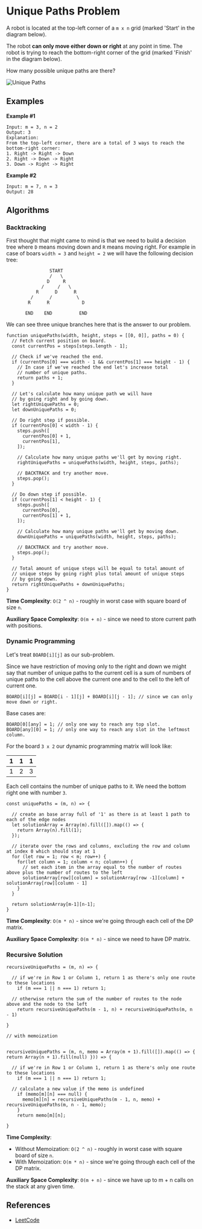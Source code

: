 # Unique Paths Problem

A robot is located at the top-left corner of a `m x n` grid
(marked 'Start' in the diagram below).

The robot <b>can only move either down or right</b> at any point in
time. The robot is trying to reach the bottom-right corner
of the grid (marked 'Finish' in the diagram below).

How many possible unique paths are there?

![Unique Paths](https://leetcode.com/static/images/problemset/robot_maze.png)

## Examples

**Example #1**

```
Input: m = 3, n = 2
Output: 3
Explanation:
From the top-left corner, there are a total of 3 ways to reach the bottom-right corner:
1. Right -> Right -> Down
2. Right -> Down -> Right
3. Down -> Right -> Right
```

**Example #2**

```
Input: m = 7, n = 3
Output: 28
```

## Algorithms

### Backtracking

First thought that might came to mind is that we need to build a decision tree
where `D` means moving down and `R` means moving right. For example in case
of boars `width = 3` and `height = 2` we will have the following decision tree:

```
                START
                /   \
               D     R
             /     /   \
           R      D      R
         /      /         \
        R      R            D

       END    END          END
```

We can see three unique branches here that is the answer to our problem.

```
function uniquePaths(width, height, steps = [[0, 0]], paths = 0) {
  // Fetch current position on board.
  const currentPos = steps[steps.length - 1];

  // Check if we've reached the end.
  if (currentPos[0] === width - 1 && currentPos[1] === height - 1) {
    // In case if we've reached the end let's increase total
    // number of unique paths.
    return paths + 1;
  }

  // Let's calculate how many unique path we will have
  // by going right and by going down.
  let rightUniquePaths = 0;
  let downUniquePaths = 0;

  // Do right step if possible.
  if (currentPos[0] < width - 1) {
    steps.push([
      currentPos[0] + 1,
      currentPos[1],
    ]);

    // Calculate how many unique paths we'll get by moving right.
    rightUniquePaths = uniquePaths(width, height, steps, paths);

    // BACKTRACK and try another move.
    steps.pop();
  }

  // Do down step if possible.
  if (currentPos[1] < height - 1) {
    steps.push([
      currentPos[0],
      currentPos[1] + 1,
    ]);

    // Calculate how many unique paths we'll get by moving down.
    downUniquePaths = uniquePaths(width, height, steps, paths);

    // BACKTRACK and try another move.
    steps.pop();
  }

  // Total amount of unique steps will be equal to total amount of
  // unique steps by going right plus total amount of unique steps
  // by going down.
  return rightUniquePaths + downUniquePaths;
}
```

**Time Complexity**: `O(2 ^ n)` - roughly in worst case with square board
of size `n`.

**Auxiliary Space Complexity**: `O(m + n)` - since we need to store current path with
positions.

### Dynamic Programming

Let's treat `BOARD[i][j]` as our sub-problem.

Since we have restriction of moving only to the right
and down we might say that number of unique paths to the current
cell is a sum of numbers of unique paths to the cell above the
current one and to the cell to the left of current one.

```
BOARD[i][j] = BOARD[i - 1][j] + BOARD[i][j - 1]; // since we can only move down or right.
```

Base cases are:

```
BOARD[0][any] = 1; // only one way to reach any top slot.
BOARD[any][0] = 1; // only one way to reach any slot in the leftmost column.
```

For the board `3 x 2` our dynamic programming matrix will look like:

| 1   | 1   | 1   |
|:---:|:---:|:---:|
| 1   | 2   | 3   |

Each cell contains the number of unique paths to it. We need
the bottom right one with number `3`.

```
const uniquePaths = (m, n) => {

  // create an base array full of '1' as there is at least 1 path to each of the edge nodes
  let solutionArray = Array(m).fill([]).map(() => {
    return Array(n).fill(1);
  });

  // iterate over the rows and columns, excluding the row and column at index 0 which should stay at 1
  for (let row = 1; row < m; row++) {
    for(let column = 1; column < n; column++) {
      // set each item in the array equal to the number of routes above plus the number of routes to the left
      solutionArray[row][column] = solutionArray[row -1][column] + solutionArray[row][column - 1]
    }
  }

  return solutionArray[m-1][n-1];
}
```

**Time Complexity**: `O(m * n)` - since we're going through each cell of the DP matrix.

**Auxiliary Space Complexity**: `O(m * n)` - since we need to have DP matrix.


### Recursive Solution

```
recursiveUniquePaths = (m, n) => {

  // if we're in Row 1 or Column 1, return 1 as there's only one route to these locations
    if (m === 1 || n === 1) return 1;

  // otherwise return the sum of the number of routes to the node above and the node to the left
    return recursiveUniquePaths(m - 1, n) + recursiveUniquePaths(m, n - 1)

}

// with memoization


recursiveUniquePaths = (m, n, memo = Array(m + 1).fill([]).map(() => { return Array(n + 1).fill(null) })) => {

  // if we're in Row 1 or Column 1, return 1 as there's only one route to these locations
    if (m === 1 || n === 1) return 1;

  // calculate a new value if the memo is undefined
    if (memo[m][n] === null) {
      memo[m][n] = recursiveUniquePaths(m - 1, n, memo) + recursiveUniquePaths(m, n - 1, memo);
    }
    return memo[m][n];

}

```


**Time Complexity**:
* Without Memoization: `O(2 ^ n)` - roughly in worst case with square board
of size `n`.
* With Memoization: `O(m * n)` - since we're going through each cell of the DP matrix.

**Auxiliary Space Complexity**: `O(m + n)` - since we have up to m + n calls on the stack at any given time.

## References

- [LeetCode](https://leetcode.com/problems/unique-paths/description/)
